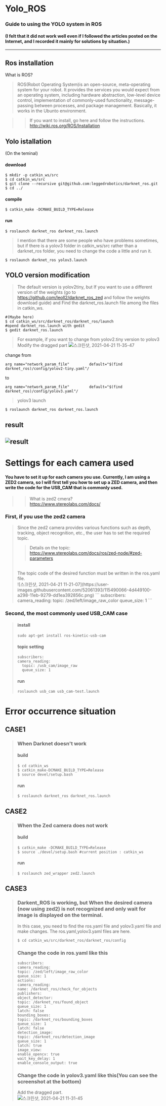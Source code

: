 Yolo_ROS
===========
### Guide to using the YOLO system in ROS 
#### (I felt that it did not work well even if I followed the articles posted on the Internet, and I recorded it mainly for solutions by situation.)
---------------------------
Ros installation
--------------------------------------
What is ROS? 
> ROS(Robot Operating System)is an open-source, meta-operating system for your robot. It provides the services you would expect from an operating system, including hardware abstraction, low-level device control, implementation of commonly-used functionality, message-passing between processes, and package management. Basically, it works in the Ubunto environment.

> > If you want to install, go here and follow the instructions.
> > http://wiki.ros.org/ROS/Installation
 
 
Yolo istallation
---------------------------------------------
(On the teminal)

#### download
```
$ mkdir -p catkin_ws/src
$ cd catkin_ws/src
$ git clone --recursive git@github.com:leggedrobotics/darknet_ros.git
$ cd ../
```
#### compile
```
$ catkin_make -DCMAKE_BUILD_TYPE=Release
```
#### run
```
$ roslaunch darknet_ros darknet_ros.launch
```
>I mention that there are some people who have problems sometimes, but if there is a yolov3 folder in catkin_ws/src rather than a darknet_ros folder, you need to change the code a little and run it.
```
$ roslaunch darknet_ros yolov3.launch
```

YOLO version modification
-------------------------------------------
> The default version is yolov2tiny, but
If you want to use a different version of the weights (go to https://github.com/leoll2/darknet_ros_zed and follow the weights download guide) and Find the darknet_ros.launch file among the files in catkin_ws.
```
#(Maybe here)
$ cd catkin_ws/src/darknet_ros/darknet_ros/launch
#opend darknet_ros.launch with gedit 
$ gedit darknet_ros.launch
```
> For example, if you want to change from yolov2.tiny version to yolov3
> Modify the dragged part
> ![스크린샷, 2021-04-21 11-35-47](https://user-images.githubusercontent.com/52061393/115488651-d7d7c100-a295-11eb-91c1-f41bdc7b6ca6.png)


change from
```
arg name="network_param_file"         default="$(find darknet_ros)/config/yolov2-tiny.yaml"/
```
to
```
arg name="network_param_file"         default="$(find darknet_ros)/config/yolov3.yaml"/
```
> yolov3 launch
```
$ roslaunch darknet_ros darknet_ros.launch
```
result
-----------------------------------------
![result](https://user-images.githubusercontent.com/52061393/115367393-21c29780-a201-11eb-96b1-a9ba339c380e.png)
-------------------------------

Settings for each camera used
============================
#### You have to set it up for each camera you use. Currently, I am using a ZED2 camera, so I will first tell you how to set up a ZED camera, and then write the code for the USB_CAM that is commonly used.
> > What is zed2 cmera?
> > <br>
> > https://www.stereolabs.com/docs/
### First, if you use the zed2 camera
> Since the zed2 camera provides various functions such as depth, tracking, object recognition, etc., the user has to set the required topic.
> <br>
> > Details on the topic:
> > <br>
> > https://www.stereolabs.com/docs/ros/zed-node/#zed-parameters
> <br>
> The topic code of the desired function must be written in the ros.yaml file.
> <br>
>![스크린샷, 2021-04-21 11-21-07](https://user-images.githubusercontent.com/52061393/115490066-4d449100-a298-11eb-9279-dd1ea392856c.png)
> ```
> subscribers:
> camera_reading:
> topic: /zed/left/image_raw_color
> queue_size: 1
> ```
### Second, the most commonly used USB_CAM case
> #### install
> ```
> sudo apt-get install ros-kinetic-usb-cam
> ```
> #### topic setting
> ```
> subscribers:
> camera_reading:
>   topic: /usb_cam/image_raw
>   queue_size: 1
> ```
> #### run
> ```
> roslaunch usb_cam usb_cam-test.launch
> ```


Error occurrence situation
===========================

## CASE1
> ### When Darknet doesn't work
> #### build
> ```
> $ cd catkin_ws
> $ catkin_make-DCMAKE_BUILD_TYPE=Release
> $ source devel/setup.bash
> ```
> #### run
> ```
> $ roslaunch darknet_ros darknet_ros.launch
> ```

## CASE2
> ### When the Zed camera does not work
> #### build
> ```
> $ catkin_make -DCMAKE_BUILD_TYPE=Release
> $ source ./devel/setup.bash #current position : catkin_ws
> ```
> #### run
> ```
> $ roslaunch zed_wrapper zed2.launch 
> ```

## CASE3
> ### Darkent_ROS is working, but When the desired camera (now using zed2) is not recognized and only wait for image is displayed on the terminal.
> In this case, you need to find the ros.yaml file and yolov3.yaml file and make changes.
> The ros.yaml,yolov3.yaml files are here.
> ```
> $ cd catkin_ws/src/darknet_ros/darknet_ros/config
> ```
> ### Change the code in ros.yaml like this
> ```
> subscribers:
> camera_reading:
> topic: /zed/left/image_raw_color
> queue_size: 1
> actions:
> camera_reading:
> name: /darknet_ros/check_for_objects
> publishers:
> object_detector:
> topic: /darknet_ros/found_object
> queue_size: 1
> latch: false
> bounding_boxes:
> topic: /darknet_ros/bounding_boxes
> queue_size: 1
> latch: false
> detection_image:
> topic: /darknet_ros/detection_image
> queue_size: 1
> latch: true
> image_view:
> enable_opencv: true
> wait_key_delay: 1
> enable_console_output: true
> ```
> ### Change the code in yolov3.yaml like this(You can see the screenshot at the bottom)
> Add the dragged part.
> <br>
> ![스크린샷, 2021-04-21 11-31-45](https://user-images.githubusercontent.com/52061393/115488394-5c760f80-a295-11eb-88de-d7450c9c72e8.png)

